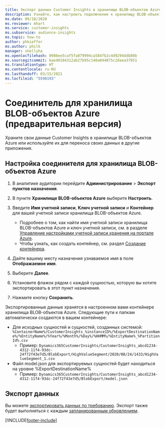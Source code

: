 ```yaml
---
title: Экспорт данных Customer Insights в хранилище BLOB-объектов Azure
description: Узнайте, как настроить подключение к хранилищу BLOB-объектов Azure.
ms.date: 09/18/2020
ms.reviewer: mhart
ms.service: customer-insights
ms.subservice: audience-insights
ms.topic: how-to
author: phkieffer
ms.author: philk
manager: shellyha
ms.openlocfilehash: 0986ee5caf5fa079994ca584fb2c4d9294ddb80b
ms.sourcegitcommit: bae40184312ab27b95c140a044875c2daea37951
ms.translationtype: HT
ms.contentlocale: ru-RU
ms.lasthandoff: 03/15/2021
ms.locfileid: "5596193"
---
```

# <a name="connector-for-azure-blob-storage-preview"></a>Соединитель для хранилища BLOB-объектов Azure (предварительная версия)

Храните свои данные Customer Insights в хранилище BLOB-объектов Azure или используйте их для переноса своих данных в другие приложения.

## <a name="configure-the-connector-for-azure-blob-storage"></a>Настройка соединителя для хранилища BLOB-объектов Azure

1. В аналитике аудитории перейдите **Администрирование** > **Экспорт пунктов назначения**.

1. В пункте **Хранилище BLOB-объектов Azure** выберите **Настроить**.

1. Введите **Имя учетной записи**, **Ключ учетной записи** и **Контейнер** для вашей учетной записи хранилища BLOB-объектов Azure.
    - Подробнее о том, как найти имя учетной записи хранилища BLOB-объектов Azure и ключ учетной записи, см. в разделе [Управление настройками учетной записи хранения на портале Azure](/azure/storage/common/storage-account-manage).
    - Чтобы узнать, как создать контейнер, см. раздел [Создание контейнера](/azure/storage/blobs/storage-quickstart-blobs-portal#create-a-container).

1. Дайте вашему месту назначения узнаваемое имя в поле **Отображаемое имя**.

1. Выберите **Далее**.

1. Установите флажок рядом с каждой сущностью, которую вы хотите экспортировать в этот пункт назначения.

1. Нажмите кнопку **Сохранить**.

Экспортированные данные хранятся в настроенном вами контейнере хранилища BLOB-объектов Azure. Следующие пути к папкам автоматически создаются в вашем контейнере:

- Для исходных сущностей и сущностей, созданных системой: `%ContainerName%/CustomerInsights_%instanceID%/%ExportDestinationName%/%EntityName%/%Year%/%Month%/%Day%/%HHMM%/%EntityName%_%PartitionId%.csv`
  - Пример: `Dynamics365CustomerInsights/CustomerInsights_abcd1234-4312-11f4-93dc-24f72f43e7d5/BlobExport/HighValueSegment/2020/08/24/1433/HighValueSegment_1.csv`
- Файл model.json для экспортируемых сущностей будет находиться на уровне %ExportDestinationName%
  - Пример: `Dynamics365CustomerInsights/CustomerInsights_abcd1234-4312-11f4-93dc-24f72f43e7d5/BlobExport/model.json`

## <a name="export-the-data"></a>Экспорт данных

Вы можете [экспортировать данных по требованию](export-destinations.md#export-data-on-demand). Экспорт также будет выполняться с каждым [запланированным обновлением](system.md#schedule-tab).


[!INCLUDE[footer-include](../includes/footer-banner.md)]